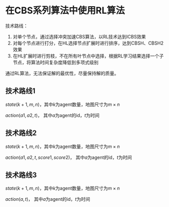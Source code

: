 # 在CBS系列算法中使用RL算法

技术路线：
1. 对单个节点，通过选择冲突加速CBS算法，以RL技术达到ICBS效果
2. 对每个节点进行打分，在HL选择节点扩展时进行排序，达到CBSH、CBSH2效果
3. 在HL扩展时进行剪枝，不在所有叶节点中选择，根据RL学习结果选择一个子节点，将算法时间复杂度降低到多项式级别

通过RL算法，无法保证解的最优性，尽量保持解的质量。

## 技术路线1

$state(k+1, m, n)$，其中$k$为agent数量，地图尺寸为$m \times n$

$action(a1, a2, t)$， 其中$a$为agent的id，$t$为时间

## 技术路线2

$state(k+1, m, n)$，其中$k$为agent数量，地图尺寸为$m \times n$

$action(a1, a2, t, score1, score2)$， 其中$a$为agent的id，$t$为时间

## 技术路线3

$state(k+1, m, n)$，其中$k$为agent数量，地图尺寸为$m \times n$

$action(a, t)$， 其中$a$为agent的id，$t$为时间